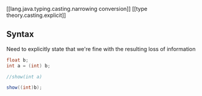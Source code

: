 

[[lang.java.typing.casting.narrowing conversion]]
[[type theory.casting.explicit]]

## Syntax

Need to explicitly state that we're fine with the resulting loss of information

```java
float b;
int a = (int) b;

//show(int a)

show((int)b);
```
